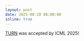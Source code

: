 ```yaml
---
layout: post
date: 2025-08-20 08:00:00
inline: true
---
```


[TURN](https://github.com/StigLidu/TURN) was accepted by ICML 2025!